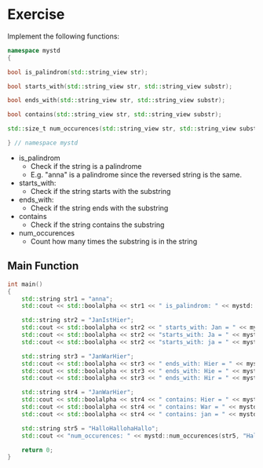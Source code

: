 # Exercise

Implement the following functions:

```cpp
namespace mystd
{

bool is_palindrom(std::string_view str);

bool starts_with(std::string_view str, std::string_view substr);

bool ends_with(std::string_view str, std::string_view substr);

bool contains(std::string_view str, std::string_view substr);

std::size_t num_occurences(std::string_view str, std::string_view substr);

} // namespace mystd
```

- is_palindrom
  - Check if the string is a palindrome
  - E.g. "anna" is a palindrome since the reversed string is the same.
- starts_with:
  - Check if the string starts with the substring
- ends_with:
  - Check if the string ends with the substring
- contains
  - Check if the string contains the substring
- num_occurences
  - Count how many times the substring is in the string

## Main Function

```cpp
int main()
{
    std::string str1 = "anna";
    std::cout << std::boolalpha << str1 << " is_palindrom: " << mystd::is_palindrom(str1) << '\n';

    std::string str2 = "JanIstHier";
    std::cout << std::boolalpha << str2 << " starts_with: Jan = " << mystd::starts_with(str2, "Jan") << '\n';
    std::cout << std::boolalpha << str2 << "starts_with: Ja = " << mystd::starts_with(str2, "Ja") << '\n';
    std::cout << std::boolalpha << str2 << "starts_with: ja = " << mystd::starts_with(str2, "ja") << '\n';

    std::string str3 = "JanWarHier";
    std::cout << std::boolalpha << str3 << " ends_with: Hier = " << mystd::ends_with(str3, "Hier") << '\n';
    std::cout << std::boolalpha << str3 << " ends_with: Hie = " << mystd::ends_with(str3, "Hie") << '\n';
    std::cout << std::boolalpha << str3 << " ends_with: Hir = " << mystd::ends_with(str3, "Hir") << '\n';

    std::string str4 = "JanWarHier";
    std::cout << std::boolalpha << str4 << " contains: Hier = " << mystd::contains(str4, "Hier") << '\n';
    std::cout << std::boolalpha << str4 << " contains: War = " << mystd::contains(str4, "War") << '\n';
    std::cout << std::boolalpha << str4 << " contains: jan = " << mystd::contains(str4, "jan") << '\n';

    std::string str5 = "HalloHallohaHallo";
    std::cout << "num_occurences: " << mystd::num_occurences(str5, "Hallo") << '\n';

    return 0;
}
```
